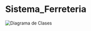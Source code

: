# Sistema_Ferreteria

![Diagrama de Clases](https://raw.githubusercontent.com/AnaCotrado/Sistema_Ferreteria/Diagramas/Diagrama%20de%20Clases.png)
